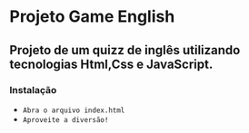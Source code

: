 # Projeto Game English

## Projeto de um quizz de inglês utilizando tecnologias Html,Css e JavaScript.

### Instalação
- `Abra o arquivo index.html`
- `Aproveite a diversão!`
 
